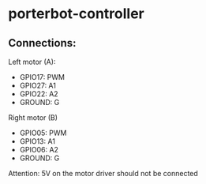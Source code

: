# porterbot-controller

## Connections: 

Left motor (A):
- GPIO17: PWM
- GPIO27: A1
- GPIO22: A2
- GROUND: G

Right motor (B)
- GPIO05: PWM
- GPIO13: A1
- GPIO06: A2
- GROUND: G

Attention: 5V on the motor driver should not be connected
